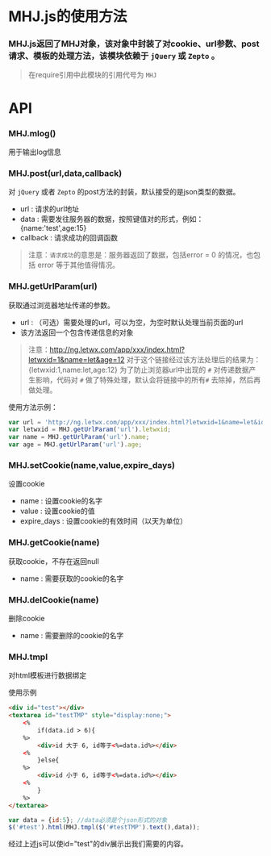 #	MHJ.js的使用方法

###	MHJ.js返回了MHJ对象，该对象中封装了对cookie、url参数、post请求、模板的处理方法，该模块依赖于 `jQuery` 或 `Zepto` 。

> 在require引用中此模块的引用代号为 `MHJ` 

#	API

###	MHJ.mlog()
用于输出log信息

### MHJ.post(url,data,callback)
对 `jQuery` 或者 `Zepto` 的post方法的封装，默认接受的是json类型的数据。
* url : 请求的url地址
* data : 需要发往服务器的数据，按照键值对的形式，例如：{name:'test',age:15}
* callback : 请求成功的回调函数

>注意：`请求成功`的意思是：服务器返回了数据，包括error = 0 的情况，也包括 error 等于其他值得情况。

###	MHJ.getUrlParam(url)
获取通过浏览器地址传递的参数。
* url : （可选）需要处理的url，可以为空，为空时默认处理当前页面的url
* 该方法返回一个包含传递信息的对象

>注意：http://ng.letwx.com/app/xxx/index.html?letwxid=1&name=let&age=12
>对于这个链接经过该方法处理后的结果为：{letwxid:1,name:let,age:12}
>为了防止浏览器url中出现的 `#` 对传递数据产生影响，代码对 `#` 做了特殊处理，默认会将链接中的所有`#` 去除掉，然后再做处理。

使用方法示例：
```js
var url = 'http://ng.letwx.com/app/xxx/index.html?letwxid=1&name=let&id=12'
var letwxid = MHJ.getUrlParam('url').letwxid;
var name = MHJ.getUrlParam('url').name;
var age = MHJ.getUrlParam('url').age;
```

###	MHJ.setCookie(name,value,expire_days)
设置cookie
* name : 设置cookie的名字
* value : 设置cookie的值
* expire_days : 设置cookie的有效时间（以天为单位）

###	MHJ.getCookie(name)
获取cookie，不存在返回null
* name : 需要获取的cookie的名字

###	MHJ.delCookie(name)
删除cookie
* name : 需要删除的cookie的名字

### MHJ.tmpl
对html模板进行数据绑定

使用示例
```html
<div id="test"></div>
<textarea id="testTMP" style="display:none;">
	<%
    	if(data.id > 6){
    %>
    	<div>id 大于 6, id等于<%=data.id%></div>
    <%
    	}else{
    %>
    	<div>id 小于 6, id等于<%=data.id%></div>
    <%
    	}
    %>
</textarea>
```
```js
var data = {id:5}; //data必须是个json形式的对象
$('#test').html(MHJ.tmpl($('#testTMP').text(),data));
```
经过上述js可以使id="test"的div展示出我们需要的内容。

